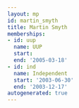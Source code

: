 ```yaml
---
layout: mp
id: martin_smyth
title: Martin Smyth
memberships:
- id: uup
  name: UUP
  start: 
  end: '2005-03-18'
- id: ind
  name: Independent
  start: '2003-06-30'
  end: '2003-12-17'
autogenerated: true
---
```

